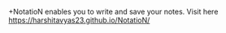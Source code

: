

+NotatioN enables you to write and save your notes. Visit here https://harshitavyas23.github.io/NotatioN/ 

